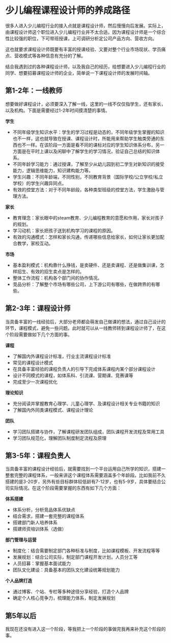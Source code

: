 # 少儿编程课程设计师的养成路径

很多人进入少儿编程行业的接入点就是课程设计师，然后慢慢向后发展。实际上，由课程设计师这个职位进入少儿编程行业并不太合适。因为课程设计师是一个综合性比较强的职位，下可带班授课，上可调研分析定公司产品方向、营收方向。

这也就要求课程设计师既要有丰富的授课经验、又要对整个行业市场现状、学员痛点、营收模式等各种信息有充分的了解。

结合我遇到过的各种课程设计师，以及我自己的经历，给想要进入少儿编程行业的同学、想要招募课程设计师的企业，简单说一下课程设计师的发展时间轴。

## 第1-2年：一线教师

想要做好课程设计，必须要深入了解一线，这里的一线不仅仅指学生，还有家长，以及机构。下面是需要经过1-2年时间摸清楚的事情。

**学生**

- 不同年级学生知识水平：学生的学习过程是动态的，不同年级学生掌握的知识也不一样，这也就导致在授课、课程设计时，所能用来帮助学生触类旁通的东西也不一样。在该阶段一方面是看不同的课标对应的学生知识体系分布，另一方面是在平时上课以及闲聊中了解学生的学习情况，验证自己总结的知识体系。
- 不同年龄学习能力：通过授课，了解至少从幼儿园到初二学生对新知识的接受能力，逻辑思维能力，知识建构能力等。
- 学生兴趣：不同年龄端，不同性别，不同教育背景（国际学校/公立学校/私立学校）的学生兴趣异同点。
- 有效的控堂方法：对于不同年龄段，各种类型班级的控堂方法，学生激励与管理方法。

**家长**

- 教育理念：家长眼中的steam教育、少儿编程教育的意愿和作用，家长对孩子的规划。
- 学习动机：家长把孩子送到机构学习的课程的原因。
- 有效的沟通模式：怎样和家长沟通，传递哪些信息给家长，如何让家长更加配合教学，家校互动。

**市场**

- 基本盈利模式：机构靠什么挣钱，是卖硬件、还是卖课程、还是做集训课，怎样招生、有效的招生卖点是怎样的。
- 整体工作流程：机构各个部门间的协作情况。
- 竞品分析：了解整个市场有哪些公司，上下游公司有哪些，在做跨界的有哪些。

## 第2-3年：课程设计师

当具备丰富的一线经验后，大部分老师都会萌发自己做课的想法，通过自己设计的环节，课程模式，避免一些问题。此时就可以从一线教师转到课程设计师了，在这个阶段需要做如下几个方面的事。

**课程**

- 了解国内外课程设计标准，行业主流课程设计标准
- 常见的课程设计模式
- 在具备丰富经验的课程负责人的引导下完成体系课程内某个部分课程设计
- 设计不同模式的课程，如体系科、引流课、营期课、竞赛课等
- 完成至少一次课程优化

**理论知识**

- 充分阅读并掌握教育心理学、儿童心理学、及课程设计相关专业书籍的知识
- 了解国内外同类课程模式、课程设计理论

**团队**

- 学习团队搭建与协作，了解课程研发团队组成，团队课程开发流程及常用工具
- 学习团队规范化，理解团队制度制定流程及原理

## 第3-5年：课程负责人

当具备丰富的课程设计经验后，就需要找到一个平台运用自己所学的知识，搭建一整套完整的课程体系，一般来讲这个课程体系需要涵盖多个年龄段。比如我前不久搭建的是3-20岁，另外有些目标群体较低龄有7-12岁，也有5-9岁，具体要结合公司实际情况。在这个阶段需要掌握的东西有如下几个方面：

**体系搭建**

- 体系分析，分析竞品体系优缺点
- 结合需求，搭建一套完整的课程体系
- 搭建部门新人培养体系
- 搭建师资培训体系（选做）

**部门管理与运营**

- 制度化：结合需要制定部门各种标准与制度，比如课程模板、开发流程等等
- 发展规划：结合公司实际，制定部门课程开发计划，人员分工等
- 人员招募：掌握基本面试能力
- 团队文化建设：具备基本的团队文化建设统筹规划能力

**个人品牌打造**

- 通过博客、个站、专栏等多种途径分享经验，打造个人品牌
- 确定个人核心竞争力，梳理能力体系，制定发展规划

## 第5年以后

我现在还没有进入这一个阶段，等我把上一个阶段的事做完我再来补充这个阶段的事。